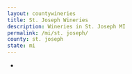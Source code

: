 ```yaml
---
layout: countywineries
title: St. Joseph Wineries
description: Wineries in St. Joseph MI
permalink: /mi/st. joseph/
county: st. joseph
state: mi
---
```

-
